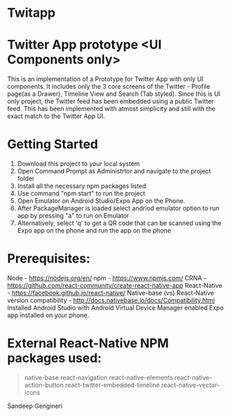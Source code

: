 # Twitapp

# Twitter App prototype &lt;UI Components only>
This is an implementation of a Prototype for Twitter App with only UI components. It includes only the 3 core screens of the Twitter - Profile page(as a Drawer), Timeline View and Search (Tab styled). Since this is UI only project, the Twitter feed has been embedded using a public Twitter feed. This has been implemented with atmost simplicity and still with the exact match to the Twitter App UI.



# Getting Started
1. Download this project to your local system
2. Open Command Prompt as Administrtor and navigate to the project folder
3. Install all the necessary npm packages listed
4. Use command "npm start" to run the project
5. Open Emulator on Android Studio/Expo App on the Phone.
6. After PackageManager is loaded select andriod emulator option to run app by pressing "a" to run on Emulator
7. Alternatively, select 'q' to get a QR code that can be scanned using the Expo app on the phone and run the app on the phone

# Prerequisites:
Node - https://nodejs.org/en/
npm - https://www.npmjs.com/
CRNA - https://github.com/react-community/create-react-native-app
React-Native - https://facebook.github.io/react-native/
Native-base (vs) React-Native version compatibility - http://docs.nativebase.io/docs/Compatibility.html
Installed Android Studio with Android Virtual Device Manager enabled
Expo app installed on your phone.

# External React-Native NPM packages used:
> native-base
> react-navigation
> react-native-elements
> react-native-action-button
> react-twitter-embedded-timeline 
> react-native-vector-icons


Sandeep Gengineri
